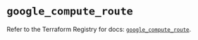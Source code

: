 # `google_compute_route`

Refer to the Terraform Registry for docs: [`google_compute_route`](https://registry.terraform.io/providers/hashicorp/google/5.26.0/docs/resources/compute_route).
